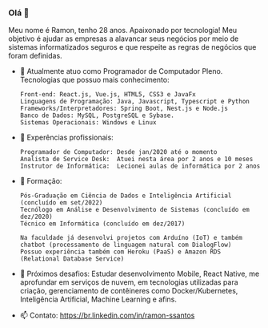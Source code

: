 ### Olá 👋

Meu nome é Ramon, tenho 28 anos.
Apaixonado por tecnologia! Meu objetivo é ajudar as empresas a alavancar seus negócios por meio de sistemas informatizados seguros e que respeite as regras de negócios que foram definidas.

- 🔭 Atualmente atuo como Programador de Computador Pleno. Tecnologias que possuo mais conhecimento:
  ```
  Front-end: React.js, Vue.js, HTML5, CSS3 e JavaFx
  Linguagens de Programação: Java, Javascript, Typescript e Python
  Frameworks/Interpretadores: Spring Boot, Nest.js e Node.js
  Banco de Dados: MySQL, PostgreSQL e Sybase.
  Sistemas Operacionais: Windows e Linux
  ```
  
- 🌱 Experências profissionais:
  ```
  Programador de Computador: Desde jan/2020 até o momento
  Analista de Service Desk:  Atuei nesta área por 2 anos e 10 meses
  Instrutor de Informática:  Lecionei aulas de informática por 2 anos
  ```
  
- 👯 Formação: 
  ```
  Pós-Graduação em Ciência de Dados e Inteligência Artificial (concluído em set/2022)
  Tecnólogo em Análise e Desenvolvimento de Sistemas (concluído em dez/2020)
  Técnico em Informática (concluído em dez/2017)
  ```
           
  ```
  Na faculdade já desenvolvi projetos com Arduíno (IoT) e também chatbot (processamento de linguagem natural com DialogFlow)
  Possuo experiência também com Heroku (PaaS) e Amazon RDS (Relational Database Service)
  ```
  
- 🚀 Próximos desafios: Estudar desenvolvimento Mobile, React Native, me aprofundar em serviços de nuvem, em tecnologias utilizadas para criação, gerenciamento de contêineres como Docker/Kubernetes, Inteligência Artificial, Machine Learning e afins.
  
- 📫 Contato: https://br.linkedin.com/in/ramon-ssantos
